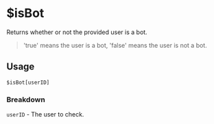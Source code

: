 # $isBot
Returns whether or not the provided user is a bot.
> 'true' means the user is a bot, 'false' means the user is not a bot.

## Usage
```
$isBot[userID]
```

### Breakdown
`userID` - The user to check.
